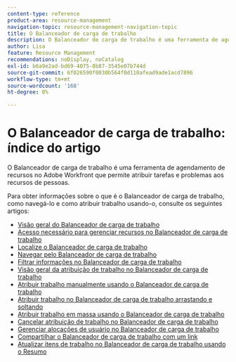 ```yaml
---
content-type: reference
product-area: resource-management
navigation-topic: resource-management-navigation-topic
title: O Balanceador de carga de trabalho
description: O Balanceador de carga de trabalho é uma ferramenta de agendamento de recursos no Adobe Workfront que permite atribuir tarefas e problemas aos recursos de pessoas.
author: Lisa
feature: Resource Management
recommendations: noDisplay, noCatalog
exl-id: b6a9e2ad-bd69-4075-8b87-3545e07b744d
source-git-commit: 6f026590f0030b564f0d110afead9ade1acd7896
workflow-type: tm+mt
source-wordcount: '168'
ht-degree: 0%

---
```


# O Balanceador de carga de trabalho: índice do artigo

<!--Audited: 12/2023-->

O Balanceador de carga de trabalho é uma ferramenta de agendamento de recursos no Adobe Workfront que permite atribuir tarefas e problemas aos recursos de pessoas.

Para obter informações sobre o que é o Balanceador de carga de trabalho, como navegá-lo e como atribuir trabalho usando-o, consulte os seguintes artigos:

* [Visão geral do Balanceador de carga de trabalho](../../resource-mgmt/workload-balancer/overview-workload-balancer.md)
* [Acesso necessário para gerenciar recursos no Balanceador de carga de trabalho](../../resource-mgmt/workload-balancer/access-needed-manage-resources-balancer.md)
* [Localize o Balanceador de carga de trabalho](../../resource-mgmt/workload-balancer/locate-workload-balancer.md)
* [Navegar pelo Balanceador de carga de trabalho](../../resource-mgmt/workload-balancer/navigate-the-workload-balancer.md)
* [Filtrar informações no Balanceador de carga de trabalho](../../resource-mgmt/workload-balancer/filter-information-workload-balancer.md)
* [Visão geral da atribuição de trabalho no Balanceador de carga de trabalho](../../resource-mgmt/workload-balancer/assign-work-in-workload-balancer.md)
* [Atribuir trabalho manualmente usando o Balanceador de carga de trabalho](../../resource-mgmt/workload-balancer/assign-work-in-workload-balancer-manually.md)
* [Atribuir trabalho no Balanceador de carga de trabalho arrastando e soltando](../../resource-mgmt/workload-balancer/assign-work-in-workload-balancer-by-drag-and-drop.md)
* [Atribuir trabalho em massa usando o Balanceador de carga de trabalho](../../resource-mgmt/workload-balancer/assign-work-in-workload-balancer-in-bulk.md)
* [Cancelar atribuição de trabalho no Balanceador de carga de trabalho](../../resource-mgmt/workload-balancer/unassign-work-in-workload-balancer.md)
* [Gerenciar alocações de usuário no Balanceador de carga de trabalho](../../resource-mgmt/workload-balancer/manage-user-allocations-workload-balancer.md)
* [Compartilhar o Balanceador de carga de trabalho com um link](../../resource-mgmt/workload-balancer/share-link-for-workload-balancer.md)
* [Atualizar itens de trabalho no Balanceador de carga de trabalho usando o Resumo](../../resource-mgmt/workload-balancer/update-items-in-summary-panel-in-workload-balancer.md)
